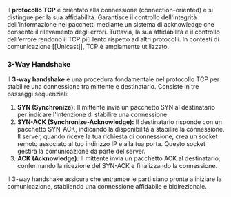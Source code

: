 Il **protocollo TCP** è orientato alla connessione (connection-oriented) e si distingue per la sua affidabilità. Garantisce il controllo dell'integrità dell'informazione nei pacchetti mediante un sistema di acknowledge che consente il rilevamento degli errori. Tuttavia, la sua affidabilità e il controllo dell'errore rendono il TCP più lento rispetto ad altri protocolli. In contesti di comunicazione [[Unicast]], TCP è ampiamente utilizzato.
### 3-Way Handshake
Il **3-way handshake** è una procedura fondamentale nel protocollo TCP per stabilire una connessione tra mittente e destinatario. Consiste in tre passaggi sequenziali:

1. **SYN (Synchronize):** Il mittente invia un pacchetto SYN al destinatario per indicare l'intenzione di stabilire una connessione.
2. **SYN-ACK (Synchronize-Acknowledge):** Il destinatario risponde con un pacchetto SYN-ACK, indicando la disponibilità a stabilire la connessione. Il server, quando riceve la tua richiesta di connessione, crea un socket remoto associato al tuo indirizzo IP e alla tua porta. Questo socket gestirà la comunicazione da parte del server.
3. **ACK (Acknowledge):** Il mittente invia un pacchetto ACK al destinatario, confermando la ricezione del SYN-ACK e finalizzando la connessione.

Il 3-way handshake assicura che entrambe le parti siano pronte a iniziare la comunicazione, stabilendo una connessione affidabile e bidirezionale.